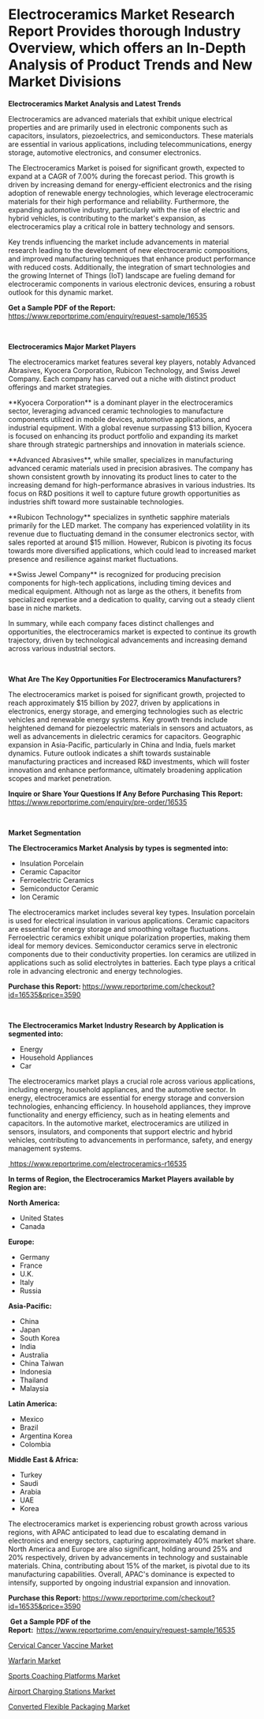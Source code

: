 <p><h1>Electroceramics Market Research Report Provides thorough Industry Overview, which offers an In-Depth Analysis of Product Trends and New Market Divisions</h1></p><p><strong>Electroceramics Market Analysis and Latest Trends</strong></p>
<p><p>Electroceramics are advanced materials that exhibit unique electrical properties and are primarily used in electronic components such as capacitors, insulators, piezoelectrics, and semiconductors. These materials are essential in various applications, including telecommunications, energy storage, automotive electronics, and consumer electronics.</p><p>The Electroceramics Market is poised for significant growth, expected to expand at a CAGR of 7.00% during the forecast period. This growth is driven by increasing demand for energy-efficient electronics and the rising adoption of renewable energy technologies, which leverage electroceramic materials for their high performance and reliability. Furthermore, the expanding automotive industry, particularly with the rise of electric and hybrid vehicles, is contributing to the market's expansion, as electroceramics play a critical role in battery technology and sensors.</p><p>Key trends influencing the market include advancements in material research leading to the development of new electroceramic compositions, and improved manufacturing techniques that enhance product performance with reduced costs. Additionally, the integration of smart technologies and the growing Internet of Things (IoT) landscape are fueling demand for electroceramic components in various electronic devices, ensuring a robust outlook for this dynamic market.</p></p>
<p><strong>Get a Sample PDF of the Report:&nbsp;</strong> <a href="https://www.reportprime.com/enquiry/request-sample/16535?utm_campaign=904&utm_medium=2&utm_source=Github&utm_content=ia&utm_term=23112024&utm_id=electroceramics">https://www.reportprime.com/enquiry/request-sample/16535</a></p>
<p>&nbsp;</p>
<p><strong>Electroceramics Major Market Players</strong></p>
<p><p>The electroceramics market features several key players, notably Advanced Abrasives, Kyocera Corporation, Rubicon Technology, and Swiss Jewel Company. Each company has carved out a niche with distinct product offerings and market strategies.</p><p>**Kyocera Corporation** is a dominant player in the electroceramics sector, leveraging advanced ceramic technologies to manufacture components utilized in mobile devices, automotive applications, and industrial equipment. With a global revenue surpassing $13 billion, Kyocera is focused on enhancing its product portfolio and expanding its market share through strategic partnerships and innovation in materials science.</p><p>**Advanced Abrasives**, while smaller, specializes in manufacturing advanced ceramic materials used in precision abrasives. The company has shown consistent growth by innovating its product lines to cater to the increasing demand for high-performance abrasives in various industries. Its focus on R&D positions it well to capture future growth opportunities as industries shift toward more sustainable technologies.</p><p>**Rubicon Technology** specializes in synthetic sapphire materials primarily for the LED market. The company has experienced volatility in its revenue due to fluctuating demand in the consumer electronics sector, with sales reported at around $15 million. However, Rubicon is pivoting its focus towards more diversified applications, which could lead to increased market presence and resilience against market fluctuations.</p><p>**Swiss Jewel Company** is recognized for producing precision components for high-tech applications, including timing devices and medical equipment. Although not as large as the others, it benefits from specialized expertise and a dedication to quality, carving out a steady client base in niche markets.</p><p>In summary, while each company faces distinct challenges and opportunities, the electroceramics market is expected to continue its growth trajectory, driven by technological advancements and increasing demand across various industrial sectors.</p></p>
<p>&nbsp;</p>
<p><strong>What Are The Key Opportunities For Electroceramics Manufacturers?</strong></p>
<p><p>The electroceramics market is poised for significant growth, projected to reach approximately $15 billion by 2027, driven by applications in electronics, energy storage, and emerging technologies such as electric vehicles and renewable energy systems. Key growth trends include heightened demand for piezoelectric materials in sensors and actuators, as well as advancements in dielectric ceramics for capacitors. Geographic expansion in Asia-Pacific, particularly in China and India, fuels market dynamics. Future outlook indicates a shift towards sustainable manufacturing practices and increased R&D investments, which will foster innovation and enhance performance, ultimately broadening application scopes and market penetration.</p></p>
<p><strong>Inquire or Share Your Questions If Any Before Purchasing This Report:</strong> <a href="https://www.reportprime.com/enquiry/pre-order/16535?utm_campaign=904&utm_medium=2&utm_source=Github&utm_content=ia&utm_term=23112024&utm_id=electroceramics">https://www.reportprime.com/enquiry/pre-order/16535</a></p>
<p>&nbsp;</p>
<p><strong>Market Segmentation</strong></p>
<p><strong>The Electroceramics Market Analysis by types is segmented into:</strong></p>
<p><ul><li>Insulation Porcelain</li><li>Ceramic Capacitor</li><li>Ferroelectric Ceramics</li><li>Semiconductor Ceramic</li><li>Ion Ceramic</li></ul></p>
<p><p>The electroceramics market includes several key types. Insulation porcelain is used for electrical insulation in various applications. Ceramic capacitors are essential for energy storage and smoothing voltage fluctuations. Ferroelectric ceramics exhibit unique polarization properties, making them ideal for memory devices. Semiconductor ceramics serve in electronic components due to their conductivity properties. Ion ceramics are utilized in applications such as solid electrolytes in batteries. Each type plays a critical role in advancing electronic and energy technologies.</p></p>
<p><strong>Purchase this Report:&nbsp;</strong><a href="https://www.reportprime.com/checkout?id=16535&price=3590&utm_campaign=904&utm_medium=2&utm_source=Github&utm_content=ia&utm_term=23112024&utm_id=electroceramics">https://www.reportprime.com/checkout?id=16535&price=3590</a></p>
<p>&nbsp;</p>
<p><strong>The Electroceramics Market Industry Research by Application is segmented into:</strong></p>
<p><ul><li>Energy</li><li>Household Appliances</li><li>Car</li></ul></p>
<p><p>The electroceramics market plays a crucial role across various applications, including energy, household appliances, and the automotive sector. In energy, electroceramics are essential for energy storage and conversion technologies, enhancing efficiency. In household appliances, they improve functionality and energy efficiency, such as in heating elements and capacitors. In the automotive market, electroceramics are utilized in sensors, insulators, and components that support electric and hybrid vehicles, contributing to advancements in performance, safety, and energy management systems.</p></p>
<p><a href="https://www.reportprime.com/electroceramics-r16535?utm_campaign=904&utm_medium=2&utm_source=Github&utm_content=ia&utm_term=23112024&utm_id=electroceramics">&nbsp;https://www.reportprime.com/electroceramics-r16535</a></p>
<p><strong>In terms of Region, the Electroceramics Market Players available by Region are:</strong></p>
<p>
    <p> <strong> North America: </strong>
        <ul>
            <li>United States</li>
            <li>Canada</li>
        </ul>
        </p> 
    <p> <strong> Europe: </strong>
        <ul>
            <li>Germany</li>
            <li>France</li>
            <li>U.K.</li>
            <li>Italy</li>
            <li>Russia</li>
        </ul>
        </p> 
    <p> <strong> Asia-Pacific: </strong>
        <ul>
            <li>China</li>
            <li>Japan</li>
            <li>South Korea</li>
            <li>India</li>
            <li>Australia</li>
            <li>China Taiwan</li>
            <li>Indonesia</li>
            <li>Thailand</li>
            <li>Malaysia</li>
        </ul>
        </p> 
    <p> <strong> Latin America: </strong>
        <ul>
            <li>Mexico</li>
            <li>Brazil</li>
            <li>Argentina Korea</li>
            <li>Colombia</li>
        </ul>
        </p> 
    <p> <strong> Middle East & Africa: </strong>
        <ul>
            <li>Turkey</li>
            <li>Saudi</li>
            <li>Arabia</li>
            <li>UAE</li>
            <li>Korea</li>
        </ul>
    </p>
    </p>
<p><p>The electroceramics market is experiencing robust growth across various regions, with APAC anticipated to lead due to escalating demand in electronics and energy sectors, capturing approximately 40% market share. North America and Europe are also significant, holding around 25% and 20% respectively, driven by advancements in technology and sustainable materials. China, contributing about 15% of the market, is pivotal due to its manufacturing capabilities. Overall, APAC's dominance is expected to intensify, supported by ongoing industrial expansion and innovation.</p></p>
<p><strong>Purchase this Report: </strong><a href="https://www.reportprime.com/checkout?id=16535&price=3590&utm_campaign=904&utm_medium=2&utm_source=Github&utm_content=ia&utm_term=23112024&utm_id=electroceramics">https://www.reportprime.com/checkout?id=16535&price=3590</a></p>
<p>&nbsp;<strong>Get a Sample PDF of the Report:&nbsp;&nbsp;</strong><a href="https://www.reportprime.com/enquiry/request-sample/16535?utm_campaign=904&utm_medium=2&utm_source=Github&utm_content=ia&utm_term=23112024&utm_id=electroceramics">https://www.reportprime.com/enquiry/request-sample/16535</a></p>
<p><strong></strong></p>
<p><p><a href="https://www.linkedin.com/pulse/cervical-cancer-vaccine-market-outlook-forecast-from-2024-2031-ypblf?utm_campaign=904&utm_medium=2&utm_source=Github&utm_content=ia&utm_term=23112024&utm_id=electroceramics">Cervical Cancer Vaccine Market</a></p><p><a href="https://www.linkedin.com/pulse/warfarin-market-expected-grow-impressive-cagr-104-from-2024-uzrbf?utm_campaign=904&utm_medium=2&utm_source=Github&utm_content=ia&utm_term=23112024&utm_id=electroceramics">Warfarin Market</a></p><p><a href="https://issuu.com/reportprime-2/docs/sports-coaching-platforms-market-si_894ad9fd70cb8c?utm_campaign=904&utm_medium=2&utm_source=Github&utm_content=ia&utm_term=23112024&utm_id=electroceramics">Sports Coaching Platforms Market</a></p><p><a href="https://issuu.com/reportprime-2/docs/airport-charging-stations-market-si_efb064381ba8bb?utm_campaign=904&utm_medium=2&utm_source=Github&utm_content=ia&utm_term=23112024&utm_id=electroceramics">Airport Charging Stations Market</a></p><p><a href="https://www.linkedin.com/pulse/sales-channel-penetration-market-opportunities-converted-flexible-q5mgf?utm_campaign=904&utm_medium=2&utm_source=Github&utm_content=ia&utm_term=23112024&utm_id=electroceramics">Converted Flexible Packaging Market</a></p></p>